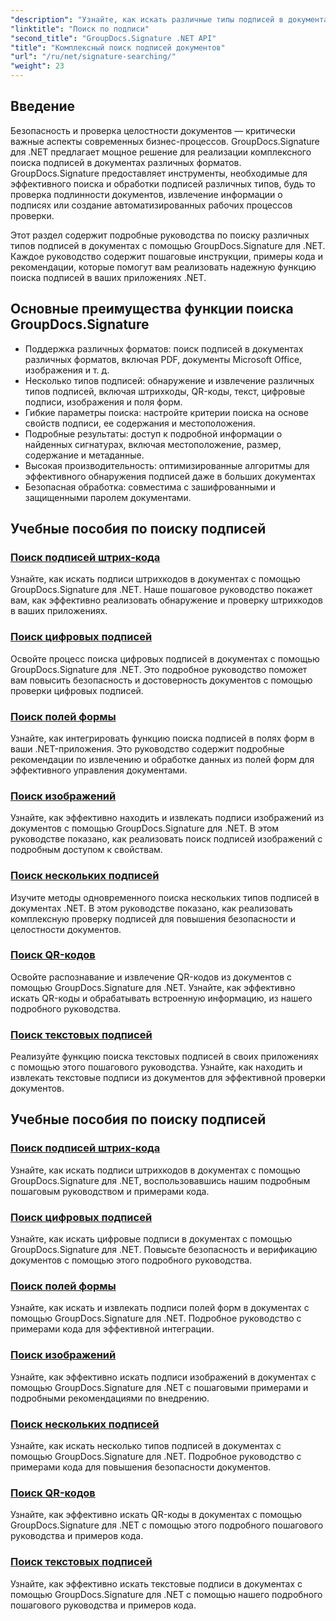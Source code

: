```yaml
---
"description": "Узнайте, как искать различные типы подписей в документах .NET с помощью GroupDocs.Signature. Подробные руководства по поиску подписей по штрихкодам, цифровым подписям, тексту, QR-кодам, изображениям и полям форм."
"linktitle": "Поиск по подписи"
"second_title": "GroupDocs.Signature .NET API"
"title": "Комплексный поиск подписей документов"
"url": "/ru/net/signature-searching/"
"weight": 23
---
```


## Введение

Безопасность и проверка целостности документов — критически важные аспекты современных бизнес-процессов. GroupDocs.Signature для .NET предлагает мощное решение для реализации комплексного поиска подписей в документах различных форматов. GroupDocs.Signature предоставляет инструменты, необходимые для эффективного поиска и обработки подписей различных типов, будь то проверка подлинности документов, извлечение информации о подписях или создание автоматизированных рабочих процессов проверки.

Этот раздел содержит подробные руководства по поиску различных типов подписей в документах с помощью GroupDocs.Signature для .NET. Каждое руководство содержит пошаговые инструкции, примеры кода и рекомендации, которые помогут вам реализовать надежную функцию поиска подписей в ваших приложениях .NET.

## Основные преимущества функции поиска GroupDocs.Signature

- Поддержка различных форматов: поиск подписей в документах различных форматов, включая PDF, документы Microsoft Office, изображения и т. д.
- Несколько типов подписей: обнаружение и извлечение различных типов подписей, включая штрихкоды, QR-коды, текст, цифровые подписи, изображения и поля форм.
- Гибкие параметры поиска: настройте критерии поиска на основе свойств подписи, ее содержания и местоположения.
- Подробные результаты: доступ к подробной информации о найденных сигнатурах, включая местоположение, размер, содержание и метаданные.
- Высокая производительность: оптимизированные алгоритмы для эффективного обнаружения подписей даже в больших документах
- Безопасная обработка: совместима с зашифрованными и защищенными паролем документами.

## Учебные пособия по поиску подписей

### [Поиск подписей штрих-кода](./search-for-barcode/)
Узнайте, как искать подписи штрихкодов в документах с помощью GroupDocs.Signature для .NET. Наше пошаговое руководство покажет вам, как эффективно реализовать обнаружение и проверку штрихкодов в ваших приложениях.

### [Поиск цифровых подписей](./search-for-digital-signatures/)
Освойте процесс поиска цифровых подписей в документах с помощью GroupDocs.Signature для .NET. Это подробное руководство поможет вам повысить безопасность и достоверность документов с помощью проверки цифровых подписей.

### [Поиск полей формы](./search-for-form-fields/)
Узнайте, как интегрировать функцию поиска подписей в полях форм в ваши .NET-приложения. Это руководство содержит подробные рекомендации по извлечению и обработке данных из полей форм для эффективного управления документами.

### [Поиск изображений](./search-for-images/)
Узнайте, как эффективно находить и извлекать подписи изображений из документов с помощью GroupDocs.Signature для .NET. В этом руководстве показано, как реализовать поиск подписей изображений с подробным доступом к свойствам.

### [Поиск нескольких подписей](./search-for-multiple-signatures/)
Изучите методы одновременного поиска нескольких типов подписей в документах .NET. В этом руководстве показано, как реализовать комплексную проверку подписей для повышения безопасности и целостности документов.

### [Поиск QR-кодов](./search-for-qr-codes/)
Освойте распознавание и извлечение QR-кодов из документов с помощью GroupDocs.Signature для .NET. Узнайте, как эффективно искать QR-коды и обрабатывать встроенную информацию, из нашего подробного руководства.

### [Поиск текстовых подписей](./search-for-text-signatures/)
Реализуйте функцию поиска текстовых подписей в своих приложениях с помощью этого пошагового руководства. Узнайте, как находить и извлекать текстовые подписи из документов для эффективной проверки документов.

## Учебные пособия по поиску подписей
### [Поиск подписей штрих-кода](./search-for-barcode/)
Узнайте, как искать подписи штрихкодов в документах с помощью GroupDocs.Signature для .NET, воспользовавшись нашим подробным пошаговым руководством и примерами кода.

### [Поиск цифровых подписей](./search-for-digital-signatures/)
Узнайте, как искать цифровые подписи в документах с помощью GroupDocs.Signature для .NET. Повысьте безопасность и верификацию документов с помощью этого подробного руководства.

### [Поиск полей формы](./search-for-form-fields/)
Узнайте, как искать и извлекать подписи полей форм в документах с помощью GroupDocs.Signature для .NET. Подробное руководство с примерами кода для эффективной интеграции.

### [Поиск изображений](./search-for-images/)
Узнайте, как эффективно искать подписи изображений в документах с помощью GroupDocs.Signature для .NET с пошаговыми примерами и подробными рекомендациями по внедрению.

### [Поиск нескольких подписей](./search-for-multiple-signatures/)
Узнайте, как искать несколько типов подписей в документах с помощью GroupDocs.Signature для .NET. Подробное руководство с примерами кода для повышения безопасности документов.

### [Поиск QR-кодов](./search-for-qr-codes/)
Узнайте, как эффективно искать QR-коды в документах с помощью GroupDocs.Signature для .NET с помощью этого подробного пошагового руководства и примеров кода.

### [Поиск текстовых подписей](./search-for-text-signatures/)
Узнайте, как эффективно искать текстовые подписи в документах с помощью GroupDocs.Signature для .NET с помощью нашего подробного пошагового руководства и примеров кода.
